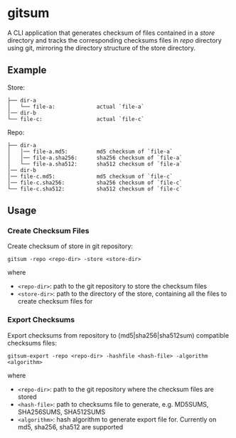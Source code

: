 # gitsum

A CLI application that generates checksum of files contained in a *store* directory and tracks the corresponding checksums files in *repo* directory using git, mirroring the directory structure of the store directory.


## Example

Store:
```
├── dir-a
│   └── file-a:             actual `file-a`
│── dir-b
└── file-c:                 actual `file-c`
```

Repo:
```
├── dir-a
│   │── file-a.md5:         md5 checksum of `file-a`
│   │── file-a.sha256:      sha256 checksum of `file-a`
│   └── file-a.sha512:      sha512 checksum of `file-a`
│── dir-b
│── file-c.md5:             md5 checksum of `file-c`
│── file-c.sha256:          sha256 checksum of `file-c`
└── file-c.sha512:          sha512 checksum of `file-c`
```


## Usage

### Create Checksum Files

Create checksum of store in git repository:

    gitsum -repo <repo-dir> -store <store-dir>

where

- `<repo-dir>`: path to the git repository to store the checksum files
- `<store-dir>`: path to the directory of the store, containing all the files to create checksum files for


### Export Checksums

Export checksums from repository to (md5|sha256|sha512sum) compatible checksums files:

    gitsum-export -repo <repo-dir> -hashfile <hash-file> -algorithm <algorithm>

where

- `<repo-dir>`: path to the git repository where the checksum files are stored
- `<hash-file>`: path to checksums file to generate, e.g. MD5SUMS, SHA256SUMS, SHA512SUMS
- `<algorithm>`: hash algorithm to generate export file for. Currently on md5, sha256, sha512 are supported
